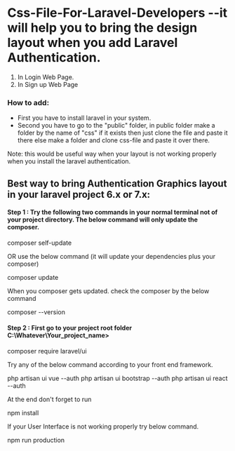 # Css-File-For-Laravel-Developers --it will help you to bring the design layout when you add Laravel Authentication.
 1. In Login Web Page.
 2. In Sign up Web Page

### How to add:

- First you have to install laravel in your system.
- Second you have to go to the "public" folder, in public folder make a folder by the name of "css" if it exists then just clone the file and paste it there else make a folder and clone css-file and paste it over there. 

Note: this would be useful way when your layout is not working properly when you install the laravel authentication.

## Best way to bring Authentication Graphics layout in your laravel project 6.x or 7.x:


#### Step 1 : Try the following two commands in your normal terminal not of your project directory. The below command will only update the composer.

   composer self-update
   
OR use the below command (it will update your dependencies plus your composer)

   composer update
   
When you composer gets updated. check the composer by the below command

   composer --version
   
#### Step 2 : First go to your project root folder C:\Whatever\Your_project_name>

   composer require laravel/ui

Try any of the below command according to your front end framework.

   php artisan ui vue --auth
   php artisan ui bootstrap --auth
   php artisan ui react --auth

At the end don't forget to run

   npm install
   
If your User Interface is not working properly try below command.

   npm run production
